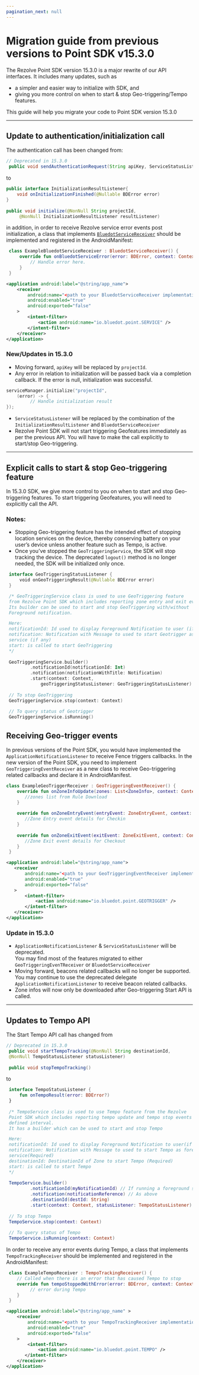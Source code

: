 ```yaml
---
pagination_next: null
---
```


Migration guide from previous versions to Point SDK v15.3.0
===================================================================

The Rezolve Point SDK version 15.3.0 is a major rewrite of our API interfaces. It includes many updates, such as

*   a simpler and easier way to initialize with SDK, and
*   giving you more control on when to start & stop Geo-triggering/Tempo features.

This guide will help you migrate your code to Point SDK version 15.3.0

* * *

Update to authentication/initialization call
--------------------------------------------

The authentication call has been changed from:

```java
// Deprecated in 15.3.0
 public void sendAuthenticationRequest(String apiKey, ServiceStatusListener listener)
```

to
```java
public interface InitializationResultListener{
    void onInitializationFinished(@Nullable BDError error)
}
 
public void initialize(@NonNull String projectId,
     @NonNull InitializationResultListener resultListener)
```     

in addition, in order to receive Rezolve service error events post initialization, a class that implements [`BluedotServiceReceiver`](https://android-docs.bluedot.io/-bluedot%20-s-d-k%20-docs/au.com.bluedot.point.net.engine/-bluedot-service-receiver/index.html?query=abstract%20class%20BluedotServiceReceiver%20:%20BroadcastReceiver) should be implemented and registered in the AndroidManifest:

```kotlin
 class ExampleBluedotServiceReceiver : BluedotServiceReceiver() {
     override fun onBluedotServiceError(error: BDError, context: Context) {
         // Handle error here.
     }
 }
 ```
 
 ```xml title="AndroidManifest"
 <application android:label="@string/app_name">
     <receiver
         android:name="<path to your BluedotServiceReceiver implementation>"
         android:enabled="true"
         android:exported="false"
     >
         <intent-filter>
             <action android:name="io.bluedot.point.SERVICE" />
         </intent-filter>
     </receiver>
 </application>
```

### New/Updates in 15.3.0

*   Moving forward, `apiKey` will be replaced by `projectId`.
*   Any error in relation to initialization will be passed back via a completion callback. If the error is null, initialization was successful.

```kotlin
serviceManager.initialize("projectId", 
    (error) -> {
         // Handle initialization result
});
```

*   `ServiceStatusListener` will be replaced by the combination of the `InitializationResultListener` and `BluedotServiceReceiver`
*   Rezolve Point SDK will not start triggering Geofeatures immediately as per the previous API. You will have to make the call explicitly to start/stop Geo-triggering.

* * *

Explicit calls to start & stop Geo-triggering feature
-----------------------------------------------------

In 15.3.0 SDK, we give more control to you on when to start and stop Geo-triggering features. To start triggering Geofeatures, you will need to explicitly call the API.

### Notes:

*   Stopping Geo-triggering feature has the intended effect of stopping location services on the device, thereby conserving battery on your user’s device unless another feature such as Tempo, is active.
*   Once you’ve stopped the `GeoTriggeringService`, the SDK will stop tracking the device. The deprecated `logout()` method is no longer needed, the SDK will be initialized only once.

```kotlin
 interface GeoTriggeringStatusListener {
     void onGeoTriggeringResult(@Nullable BDError error)
 }

 /* GeoTriggeringService class is used to use GeoTriggering feature
 from Rezolve Point SDK which includes reporting zone entry and exit events.
 Its builder can be used to start and stop GeoTriggering with/without 
 Foreground notification.

 Here:
 notificationId: Id used to display Foreground Notification to user (if any)
 notification: Notification with Message to used to start Geotrigger as foreground
 service (if any)
 start: is called to start GeoTriggering
 */
 
 GeoTriggeringService.builder()
         .notificationId(notificationId: Int) 
         .notification(notificationWithTitle: Notification)
         .start(context: Context, 
             geoTriggeringStatusListener: GeoTriggeringStatusListener)
 
 // To stop GeoTriggering
 GeoTriggeringService.stop(context: Context)
 
 // To query status of Geotrigger
 GeoTriggeringService.isRunning()
```

Receiving Geo-trigger events
----------------------------

In previous versions of the Point SDK, you would have implemented the `ApplicationNotificationListener` to receive Fence triggers callbacks. In the new version of the Point SDK, you need to implement `GeoTriggeringEventReceiver` as a new class to receive Geo-triggering related callbacks and declare it in AndroidManifest.

```kotlin
class ExampleGeoTriggerReceiver : GeoTriggeringEventReceiver() {
    override fun onZoneInfoUpdate(zones: List<ZoneInfo>, context: Context) {
       //zones list from Rule Download
    }
 
    override fun onZoneEntryEvent(entryEvent: ZoneEntryEvent, context: Context) {
       //Zone Entry event details for Checkin
    }
 
    override fun onZoneExitEvent(exitEvent: ZoneExitEvent, context: Context) {
       //Zone Exit event details for Checkout
    }
 }
 ```
 
 ```xml title="AndroidManifest"
 <application android:label="@string/app_name">
    <receiver
        android:name="<path to your GeoTriggeringEventReceiver implementation>"
        android:enabled="true"
        android:exported="false"
    >
        <intent-filter>
            <action android:name="io.bluedot.point.GEOTRIGGER" />
        </intent-filter>
    </receiver>
 </application>
 ```

### Update in 15.3.0

*   `ApplicationNotificationListener` & `ServiceStatusListener` will be deprecated.  
    You may find most of the features migrated to either `GeoTriggeringEvenTReceiver` or `BluedotServiceReceiver`
*   Moving forward, beacons related callbacks will no longer be supported. You may continue to use the deprecated delegate `ApplicationNotificationListener` to receive beacon related callbacks.
*   Zone infos will now only be downloaded after Geo-triggering Start API is called.

* * *

Updates to Tempo API
--------------------

The Start Tempo API call has changed from

```java
// Deprecated in 15.3.0
 public void startTempoTracking(@NonNull String destinationId,
 @NonNull TempoStatusListener statusListener)
 
 public void stopTempoTracking()
```

to

```kotlin
 interface TempoStatusListener {
     fun onTempoResult(error: BDError?) 
 }
 
 /* TempoService class is used to use Tempo feature from the Rezolve
 Point SDK which includes reporting tempo update and tempo stop events on a 
 defined interval.
 It has a builder which can be used to start and stop Tempo

 Here:
 notificationId: Id used to display Foreground Notification to user(if any)
 notification: Notification with Message to used to start Tempo as foreground
 service(Required)
 destinationId: DestinationId of Zone to start Tempo (Required)
 start: is called to start Tempo
 */
 
 TempoService.builder()
         .notificationId(myNotificationId) // If running a foreground service
         .notification(notificationReference) // As above
         .destinationId(destId: String)
         .start(context: Context, statusListener: TempoStatusListener)
 
 // To stop Tempo 
 TempoService.stop(context: Context)
 
 // To query status of Tempo
 TempoService.isRunning(context: Context)
 ```

In order to receive any error events during Tempo, a class that implements `TempoTrackingReceiver` should be implemented and registered in the AndroidManifest:

``` kotlin
 class ExampleTempoReceiver : TempoTrackingReceiver() {
    // Called when there is an error that has caused Tempo to stop
    override fun tempoStoppedWithError(error: BDError, context: Context) {
         // error during Tempo 
    }
 }
 ```
 
 ```xml title="AndroidManifest"
 <application android:label="@string/app_name" >
     <receiver
         android:name="<path to your TempoTrackingReceiver implementation>"
         android:enabled="true"
         android:exported="false"
     >
         <intent-filter>
             <action android:name="io.bluedot.point.TEMPO" />
        </intent-filter>
     </receiver>
 </application>
 ```